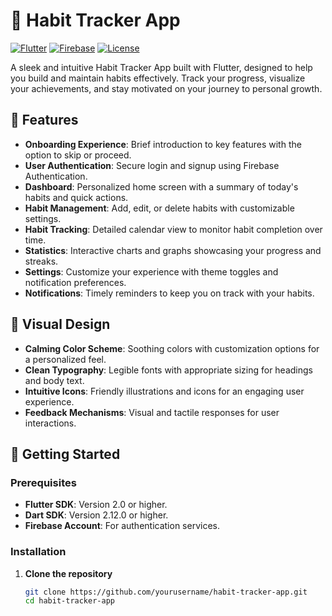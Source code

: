 # 🌟 Habit Tracker App

[![Flutter](https://img.shields.io/badge/Flutter-v2.0+-blue.svg?logo=flutter)](https://flutter.dev)
[![Firebase](https://img.shields.io/badge/Firebase-Authentication-orange.svg?logo=firebase)](https://firebase.google.com/)
[![License](https://img.shields.io/badge/License-MIT-green.svg)](LICENSE)

A sleek and intuitive Habit Tracker App built with Flutter, designed to help you build and maintain habits effectively. Track your progress, visualize your achievements, and stay motivated on your journey to personal growth.

## 📱 Features

- **Onboarding Experience**: Brief introduction to key features with the option to skip or proceed.
- **User Authentication**: Secure login and signup using Firebase Authentication.
- **Dashboard**: Personalized home screen with a summary of today's habits and quick actions.
- **Habit Management**: Add, edit, or delete habits with customizable settings.
- **Habit Tracking**: Detailed calendar view to monitor habit completion over time.
- **Statistics**: Interactive charts and graphs showcasing your progress and streaks.
- **Settings**: Customize your experience with theme toggles and notification preferences.
- **Notifications**: Timely reminders to keep you on track with your habits.

## 🎨 Visual Design

- **Calming Color Scheme**: Soothing colors with customization options for a personalized feel.
- **Clean Typography**: Legible fonts with appropriate sizing for headings and body text.
- **Intuitive Icons**: Friendly illustrations and icons for an engaging user experience.
- **Feedback Mechanisms**: Visual and tactile responses for user interactions.

## 🚀 Getting Started

### Prerequisites

- **Flutter SDK**: Version 2.0 or higher.
- **Dart SDK**: Version 2.12.0 or higher.
- **Firebase Account**: For authentication services.

### Installation

1. **Clone the repository**

   ```bash
   git clone https://github.com/yourusername/habit-tracker-app.git
   cd habit-tracker-app
